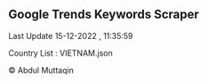 

## Google Trends Keywords Scraper 
 
Last Update 15-12-2022 , 11:35:59

Country List :
VIETNAM.json



© Abdul Muttaqin 
